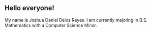 ## Hello everyone!

My name is Joshua Daniel Delos Reyes. I am currently majoring in B.S. Mathematics with a Computer Science Minor. 
